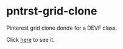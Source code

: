 # pntrst-grid-clone

Pinterest grid clone donde for a DEVF class.

Click [here](https://duchness.github.io/pntrst-grid-clone/) to see it.
